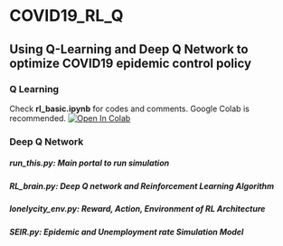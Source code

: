 # COVID19_RL_Q
## Using Q-Learning and Deep Q Network to optimize COVID19 epidemic control policy

### Q Learning
Check __rl_basic.ipynb__ for codes and comments. Google Colab is recommended.
[![Open In Colab](https://colab.research.google.com/assets/colab-badge.svg)](https://github.com/yifax/COVID19_RL_Q/blob/master/rl_basic.ipynb)

### Deep Q Network
##### __run_this.py__:  Main portal to run simulation
##### __RL_brain.py__:  Deep Q network and Reinforcement Learning Algorithm
##### __lonelycity_env.py__:  Reward, Action, Environment of RL Architecture
##### __SEIR.py__:  Epidemic and Unemployment rate Simulation Model
